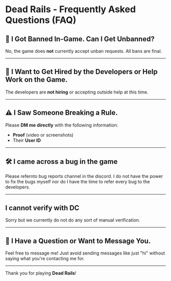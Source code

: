 # Dead Rails - Frequently Asked Questions (FAQ)

## 🚫 I Got Banned In-Game. Can I Get Unbanned?
No, the game does **not** currently accept unban requests. All bans are final.

---

## 👷 I Want to Get Hired by the Developers or Help Work on the Game.
The developers are **not hiring** or accepting outside help at this time.

---

## ⚠️ I Saw Someone Breaking a Rule.
Please **DM me directly** with the following information:
- **Proof** (video or screenshots)
- Their **User ID**

---

## 🛠️ I came across a bug in the game
Please refernto bug reports channel in the discord. I do not have the power to fix the bugs myself nor do I have the time to refer every bug to the developers.

---

## I cannot verify with DC
Sorry but we currently do not do any sort of manual verification.

---

## 💬 I Have a Question or Want to Message You.
Feel free to message me! Just avoid sending messages like just "hi" without saying what you're contacting me for.

---

Thank you for playing **Dead Rails**!
